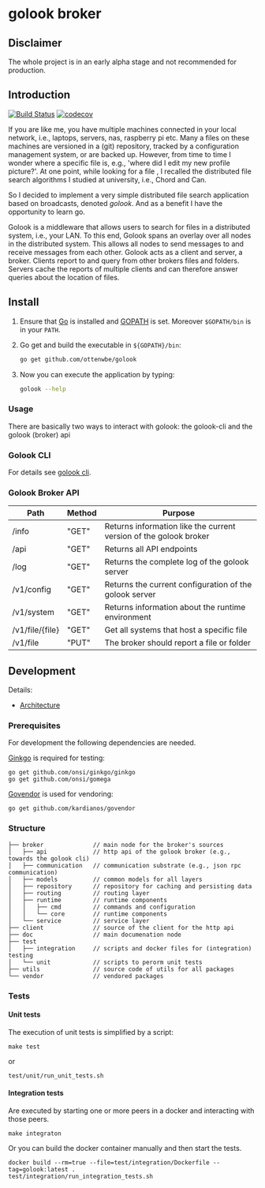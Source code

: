 # golook broker

## Disclaimer 

The whole project is in an early alpha stage and not recommended for production.

## Introduction 

[![Build Status](https://travis-ci.org/ottenwbe/golook.svg?branch=development)](https://travis-ci.org/ottenwbe/golook)
[![codecov](https://codecov.io/gh/ottenwbe/golook/branch/master/graph/badge.svg)](https://codecov.io/gh/ottenwbe/golook)


If you are like me, you have multiple machines connected in your local network, i.e., laptops, servers, nas, raspberry pi etc.
Many a files on these machines are versioned in a (git) repository, tracked by a configuration management system, or are backed up. 
However, from time to time I wonder where a specific file is, e.g., 'where did I edit my new profile picture?'.
At one point, while looking for a file  , I recalled the distributed file search algorithms I studied at university, i.e., Chord and Can.

So I decided to implement a very simple distributed file search application based on broadcasts, denoted _golook_. And as a benefit I have the opportunity to learn go.

Golook is a middleware that allows users to search for files in a distributed system, i.e., your LAN.
To this end, Golook spans an overlay over all nodes in the distributed system. This allows all nodes to send messages to and receive messages from each other.
Golook acts as a client and server, a broker.
Clients report to and query from other brokers files and folders.
Servers cache the reports of multiple clients and can therefore answer queries about the location of files.
 
   

## Install ##

1. Ensure that [Go](https://golang.org/doc/install) is installed and [GOPATH](https://golang.org/doc/code.html) is set. 
Moreover `$GOPATH/bin` is in your `PATH`.

1. Go get and build the executable in `${GOPATH}/bin`:
    
    ```bash    
    go get github.com/ottenwbe/golook
    ```
1. Now you can execute the application by typing: 

    ```bash    
    golook --help
    ```

### Usage ###

There are basically two ways to interact with golook: the golook-cli and the golook (broker) api

### Golook CLI ###

For details see [golook cli](https://github.com/ottenwbe/golook-cli).

### Golook Broker API ###

| Path  | Method  | Purpose  |   
|---|---|---|
| /info  | "GET" | Returns information like the current version of the golook broker  |   
| /api  | "GET" | Returns all API endpoints  |
| /log  | "GET" | Returns the complete log of the golook server  |
| /v1/config  | "GET" | Returns the current configuration of the golook server |
| /v1/system  | "GET" | Returns information about the runtime environment |
| /v1/file/{file} |  "GET" |  Get all systems that host a specific file |  
| /v1/file |  "PUT" | The broker should report a file or folder |


## Development ##

Details:
* [Architecture](doc/Architecture.md)

### Prerequisites ###

For development the following dependencies are needed. 

[Ginkgo](https://onsi.github.io/ginkgo/) is required for testing:

    go get github.com/onsi/ginkgo/ginkgo
    go get github.com/onsi/gomega
    
[Govendor](https://github.com/kardianos/govendor) is used for vendoring:    
    
    go get github.com/kardianos/govendor

### Structure ###

    ├── broker              // main node for the broker's sources 
    │   ├── api             // http api of the golook broker (e.g., towards the golook cli)
    │   ├── communication   // communication substrate (e.g., json rpc communication)
    │   ├── models          // common models for all layers
    │   ├── repository      // repository for caching and persisting data
    │   ├── routing         // routing layer
    │   ├── runtime         // runtime components
    │   │   ├── cmd         // commands and configuration
    │   │   └── core        // runtime components
    │   └── service         // service layer
    ├── client              // source of the client for the http api
    ├── doc                 // main documenation node    
    ├── test
    │   ├── integration     // scripts and docker files for (integration) testing
    │   └── unit            // scripts to perorm unit tests
    ├── utils               // source code of utils for all packages
    └── vendor              // vendored packages

### Tests ###

#### Unit tests ####

The execution of unit tests is simplified by a script:

    make test
    
or
    
    test/unit/run_unit_tests.sh
    

#### Integration tests ####

Are executed by starting one or more peers in a docker and interacting with those peers.
 
    make integraton
    
Or you can build the docker container manually and then start the tests.

    docker build --rm=true --file=test/integration/Dockerfile --tag=golook:latest .    
    test/integration/run_integration_tests.sh
